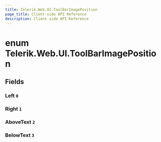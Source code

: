 ```yaml
---
title: Telerik.Web.UI.ToolBarImagePosition
page_title: Client-side API Reference
description: Client-side API Reference
---
```


# enum Telerik.Web.UI.ToolBarImagePosition

## Fields

### Left `0`

### Right `1`

### AboveText `2`

### BelowText `3`


